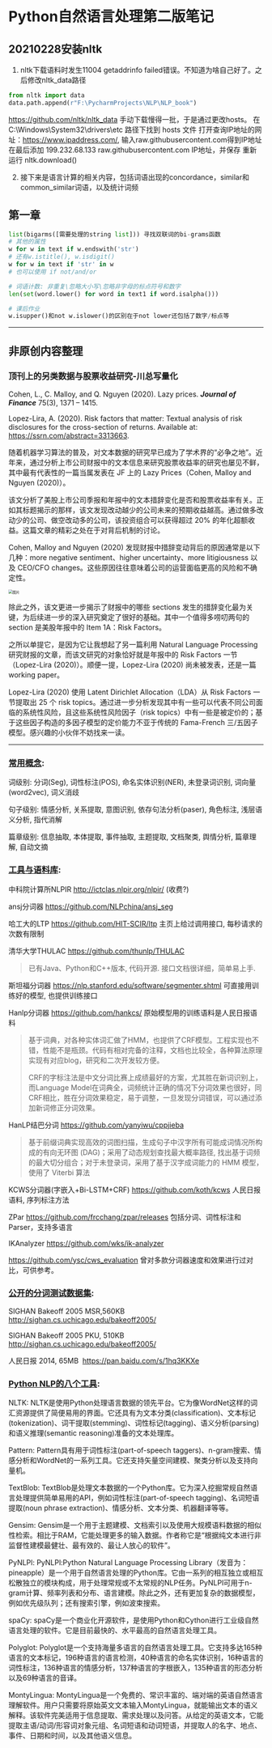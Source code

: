 # Python自然语言处理第二版笔记

## 20210228安装nltk
1. nltk下载语料时发生11004 getaddrinfo failed错误。不知道为啥自己好了。之后修改nltk_data路径
```Python
from nltk import data
data.path.append(r"F:\PycharmProjects\NLP\NLP_book") 
```
https://github.com/nltk/nltk_data 手动下载慢得一批，于是通过更改hosts。
在 C:\Windows\System32\drivers\etc 路径下找到 hosts 文件
打开查询IP地址的网址：https://www.ipaddress.com/, 输入raw.githubusercontent.com得到IP地址
在最后添加 199.232.68.133 raw.githubusercontent.com IP地址，并保存
重新运行 nltk.download()

2. 接下来是语言计算的相关内容，包括词语出现的concordance，similar和common_similar词语，以及统计词频

## 第一章

```Python
list(bigarms([需要处理的string list])) 寻找双联词的bi-grams函数
# 其他的属性
w for w in text if w.endswith('str')
# 还有w.istitle(), w.isdigit()
w for w in text if 'str' in w
# 也可以使用 if not/and/or

# 词语计数: 非重复\忽略大小写\忽略非字母的标点符号和数字
len(set(word.lower() for word in text1 if word.isalpha()))

# 课后作业
w.isupper()和not w.islower()的区别在于not lower还包括了数字/标点等
```


---

## 非原创内容整理

### 顶刊上的另类数据与股票收益研究-川总写量化

Cohen, L., C. Malloy, and Q. Nguyen (2020). Lazy prices. ***Journal of Finance*** 75(3), 1371 – 1415.

Lopez-Lira, A. (2020). Risk factors that matter: Textual analysis of risk disclosures for the cross-section of returns. Available at: https://ssrn.com/abstract=3313663.

随着机器学习算法的普及，对文本数据的研究早已成为了学术界的“必争之地”。近年来，通过分析上市公司财报中的文本信息来研究股票收益率的研究也屡见不鲜，其中最有代表性的一篇当属发表在 JF 上的 Lazy Prices（Cohen, Malloy and Nguyen (2020)）。

该文分析了美股上市公司季报和年报中的文本措辞变化是否和股票收益率有关。正如其标题揭示的那样，该文发现改动越少的公司未来的预期收益越高。通过做多改动少的公司、做空改动多的公司，该投资组合可以获得超过 20% 的年化超额收益。这篇文章的精彩之处在于对背后机制的讨论。

Cohen, Malloy and Nguyen (2020) 发现财报中措辞变动背后的原因通常是以下几种：more negative sentiment、higher uncertainty、more litigiousness 以及 CEO/CFO changes。这些原因往往意味着公司的运营面临更高的风险和不确定性。

<img src="https://mmbiz.qpic.cn/mmbiz_png/MQwkyU5EcvZZlDRBCCPueNjV495U6wdjGOMpSbribiadLwBtDjBUEFWhic8VRg1FTib4N8ZmUHTHDATgd43hPQgia8g/640?wx_fmt=png&tp=webp&wxfrom=5&wx_lazy=1&wx_co=1" alt="图片" style="zoom:50%;" />

除此之外，该文更进一步揭示了财报中的哪些 sections 发生的措辞变化最为关键，为后续进一步的深入研究奠定了很好的基础。其中一个值得多唠叨两句的 section 是美股年报中的 Item 1A：Risk Factors。

之所以单提它，是因为它让我想起了另一篇利用 Natural Language Processing 研究财报的文章，而该文研究的对象恰好就是年报中的 Risk Factors 一节（Lopez-Lira (2020)）。顺便一提，Lopez-Lira (2020) 尚未被发表，还是一篇 working paper。

Lopez-Lira (2020) 使用 Latent Dirichlet Allocation（LDA）从 Risk Factors 一节提取出 25 个 risk topics。通过进一步分析发现其中有一些可以代表不同公司面临的系统性风险，且这些系统性风险因子（risk topics）中有一些是被定价的；基于这些因子构造的多因子模型的定价能力不亚于传统的 Fama-French 三/五因子模型。感兴趣的小伙伴不妨找来一读。

---
### <u>常用概念</u>: 

词级别: 分词(Seg), 词性标注(POS), 命名实体识别(NER), 未登录词识别, 词向量(word2vec), 词义消歧

句子级别: 情感分析, 关系提取, 意图识别, 依存句法分析(paser), 角色标注, 浅层语义分析, 指代消解

篇章级别: 信息抽取, 本体提取, 事件抽取, 主题提取, 文档聚类, 舆情分析, 篇章理解, 自动文摘

### <u>工具与语料库</u>:

中科院计算所NLPIR http://ictclas.nlpir.org/nlpir/ (收费?)

ansj分词器 https://github.com/NLPchina/ansj_seg

哈工大的LTP https://github.com/HIT-SCIR/ltp 主页上给过调用接口, 每秒请求的次数有限制

清华大学THULAC https://github.com/thunlp/THULAC 

> 已有Java、Python和C++版本, 代码开源. 接口文档很详细，简单易上手. 

斯坦福分词器 https://nlp.stanford.edu/software/segmenter.shtml 可直接用训练好的模型, 也提供训练接口

Hanlp分词器 https://github.com/hankcs/ 原始模型用的训练语料是人民日报语料

> 基于词典，对各种实体词汇做了HMM，也提供了CRF模型。工程实现也不错，性能不是瓶颈。代码有相对完备的注释，文档也比较全，各种算法原理实现有对应blog，研究和二次开发较方便。
>
> CRF的字标注法是中文分词比赛上成绩最好的方案，尤其胜在新词识别上，而Language Model在词典全，词频统计正确的情况下分词效果也很好，同CRF相比，胜在分词效果稳定，易于调整，一旦发现分词错误，可以通过添加新词修正分词效果。

HanLP结巴分词 https://github.com/yanyiwu/cppjieba

> 基于前缀词典实现高效的词图扫描，生成句子中汉字所有可能成词情况所构成的有向无环图 (DAG)；采用了动态规划查找最大概率路径, 找出基于词频的最大切分组合；对于未登录词，采用了基于汉字成词能力的 HMM 模型，使用了 Viterbi 算法

KCWS分词器(字嵌入+Bi-LSTM+CRF) https://github.com/koth/kcws 人民日报语料, 序列标注方法

ZPar https://github.com/frcchang/zpar/releases 包括分词、词性标注和Parser，支持多语言

IKAnalyzer https://github.com/wks/ik-analyzer

https://github.com/ysc/cws_evaluation 曾对多款分词器速度和效果进行过对比，可供参考。

### <u>公开的分词测试数据集</u>: 

SIGHAN Bakeoff 2005 MSR,560KB  http://sighan.cs.uchicago.edu/bakeoff2005/

SIGHAN Bakeoff 2005 PKU, 510KB  http://sighan.cs.uchicago.edu/bakeoff2005/

人民日报 2014, 65MB  https://pan.baidu.com/s/1hq3KKXe

### <u>Python NLP的八个工具</u>: 

NLTK: NLTK是使用Python处理语言数据的领先平台。它为像WordNet这样的词汇资源提供了简便易用的界面。它还具有为文本分类(classification)、文本标记(tokenization)、词干提取(stemming)、词性标记(tagging)、语义分析(parsing)和语义推理(semantic reasoning)准备的文本处理库。

Pattern: Pattern具有用于词性标注(part-of-speech taggers)、n-gram搜索、情感分析和WordNet的一系列工具。它还支持矢量空间建模、聚类分析以及支持向量机。

TextBlob: TextBlob是处理文本数据的一个Python库。它为深入挖掘常规自然语言处理提供简单易用的API，例如词性标注(part-of-speech tagging)、名词短语提取(noun phrase extraction)、情感分析、文本分类、机器翻译等等。

Gensim: Gensim是一个用于主题建模、文档索引以及使用大规模语料数据的相似性检索。相比于RAM，它能处理更多的输入数据。作者称它是“根据纯文本进行非监督性建模最健壮、最有效的、最让人放心的软件”。

PyNLPl: PyNLPl:Python Natural Language Processing Library（发音为：pineapple）是一个用于自然语言处理的Python库。它由一系列的相互独立或相互松散独立的模块构成，用于处理常规或不太常规的NLP任务。PyNLPl可用于n-gram计算、频率列表和分布、语言建模。除此之外，还有更加复杂的数据模型，例如优先级队列；还有搜索引擎，例如波束搜索。

spaCy: spaCy是一个商业化开源软件，是使用Python和Cython进行工业级自然语言处理的软件。它是目前最快的、水平最高的自然语言处理工具。

Polyglot: Polyglot是一个支持海量多语言的自然语言处理工具。它支持多达165种语言的文本标记，196种语言的语言检测，40种语言的命名实体识别，16种语言的词性标注，136种语言的情感分析，137种语言的字根嵌入，135种语言的形态分析以及69种语言的音译。

MontyLingua: MontyLingua是一个免费的、常识丰富的、端对端的英语自然语言理解软件。用户只需要将原始英文文本输入MontyLingua，就能输出文本的语义解释。该软件完美适用于信息提取、需求处理以及问答。从给定的英语文本，它能提取主语/动词/形容词对象元组、名词短语和动词短语，并提取人的名字、地点、事件、日期和时间，以及其他语义信息。
